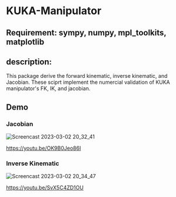 # KUKA-Manipulator

## Requirement: sympy, numpy, mpl_toolkits, matplotlib

## description:
This package derive the forward kinematic, inverse kinematic, and Jacobian. These sciprt implement the numercial validation of KUKA manipulator's FK, IK, and jacobian.

## Demo 

### Jacobian
![Screencast 2023-03-02 20_32_41](https://user-images.githubusercontent.com/55338365/222610017-c2560252-f702-42cd-bbce-1da8741ef3f6.gif)

https://youtu.be/OK9B0Jeo86I

### Inverse Kinematic 
![Screencast 2023-03-02 20_34_47](https://user-images.githubusercontent.com/55338365/222610022-f7a45779-d9d3-455a-b129-3a20397d3101.gif)

https://youtu.be/SvX5C4ZD1OU

